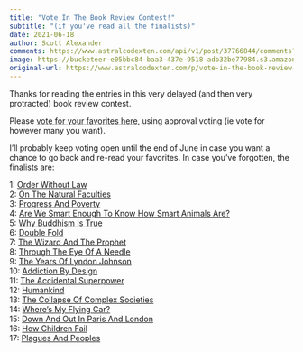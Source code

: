```yaml
---
title: "Vote In The Book Review Contest!"
subtitle: "(if you've read all the finalists)"
date: 2021-06-18
author: Scott Alexander
comments: https://www.astralcodexten.com/api/v1/post/37766844/comments?&all_comments=true
image: https://bucketeer-e05bbc84-baa3-437e-9518-adb32be77984.s3.amazonaws.com/public/images/711a7b93-402d-48f8-a42b-8d1cd3aaeb39_2560x1587.jpeg
original-url: https://www.astralcodexten.com/p/vote-in-the-book-review-contest
---
```

Thanks for reading the entries in this very delayed (and then very protracted) book review contest. 

Please [vote for your favorites here](https://forms.gle/cHmGt859uyBb6Nns5), using approval voting (ie vote for however many you want).

I’ll probably keep voting open until the end of June in case you want a chance to go back and re-read your favorites. In case you’ve forgotten, the finalists are:

1: [Order Without Law](https://astralcodexten.substack.com/p/your-book-review-order-without-law)   
2: [On The Natural Faculties](https://astralcodexten.substack.com/p/your-book-review-on-the-natural-faculties)   
3: [Progress And Poverty](https://astralcodexten.substack.com/p/your-book-review-progress-and-poverty)   
4: [Are We Smart Enough To Know How Smart Animals Are?](https://astralcodexten.substack.com/p/your-book-review-are-we-smart-enough)  
5: [Why Buddhism Is True](https://astralcodexten.substack.com/p/your-book-review-why-buddhism-is)   
6: [Double Fold](https://astralcodexten.substack.com/p/your-book-review-double-fold)   
7: [The Wizard And The Prophet](https://astralcodexten.substack.com/p/your-book-review-the-wizard-and-the)   
8: [Through The Eye Of A Needle](https://astralcodexten.substack.com/p/your-book-review-through-the-eye)   
9: [The Years Of Lyndon Johnson](https://astralcodexten.substack.com/p/your-book-review-the-years-of-lyndon)  
10: [Addiction By Design](https://astralcodexten.substack.com/p/your-book-review-addiction-by-design)  
11: [The Accidental Superpower](https://astralcodexten.substack.com/p/your-book-review-the-accidental-superpower)  
12: [Humankind](https://astralcodexten.substack.com/p/your-book-review-humankind)  
13: [The Collapse Of Complex Societies](https://astralcodexten.substack.com/p/your-book-review-the-collapse-of)  
14: [Where’s My Flying Car?](https://astralcodexten.substack.com/p/your-book-review-wheres-my-flying)  
15: [Down And Out In Paris And London](https://astralcodexten.substack.com/p/your-book-review-down-and-out-in)  
16: [How Children Fail](https://astralcodexten.substack.com/p/your-book-review-how-children-fail)  
17: [Plagues And Peoples](https://astralcodexten.substack.com/p/your-book-review-plagues-and-peoples)
